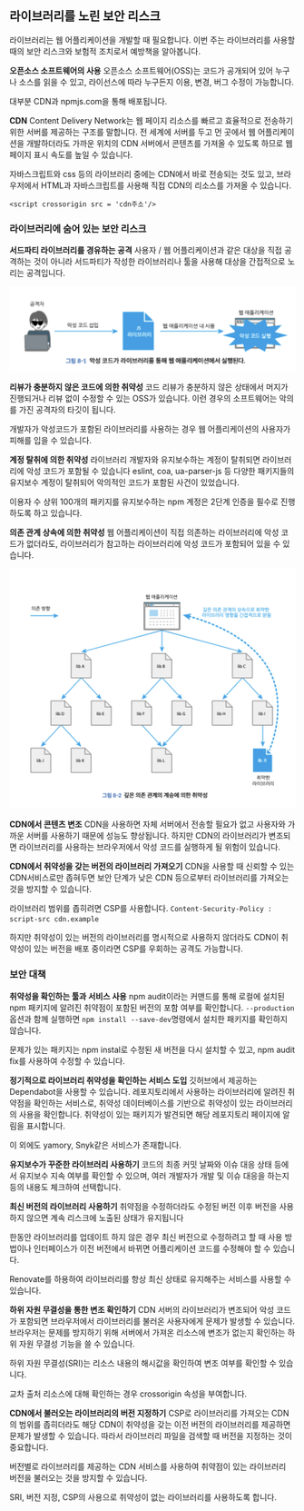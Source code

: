 ## 라이브러리를 노린 보안 리스크

라이브러리는 웹 어플리케이션을 개발할 때 필요합니다. 이번 주는 라이브러리를 사용할 때의 보안 리스크와 보험적 조치로서 예방책을 알아봅니다.

**오픈소스 소프트웨어의 사용**
오픈소스 소프트웨어(OSS)는 코드가 공개되어 있어 누구나 소스를 읽을 수 있고, 라이선스에 따라 누구든지 이용, 변경, 버그 수정이 가능합니다.

대부분 CDN과 npmjs.com을 통해 배포됩니다.

**CDN**
Content Delivery Network는 웹 페이지 리소스를 빠르고 효율적으로 전송하기 위한 서버를 제공하는 구조를 말합니다. 전 세계에 서버를 두고 먼 곳에서 웹 어플리케이션을 개발하더라도 가까운 위치의 CDN 서버에서 콘텐츠를 가져올 수 있도록 하므로 웹 페이지 표시 속도를 높일 수 있습니다.

자바스크립트와 css 등의 라이브러리 중에는 CDN에서 바로 전송되는 것도 있고, 브라우저에서 HTML과 자바스크립트를 사용해 직접 CDN의 리소스를 가져올 수 있습니다.

`<script crossorigin src = 'cdn주소'/>`

### 라이브러리에 숨어 있는 보안 리스크

**서드파티 라이브러리를 경유하는 공격**
사용자 / 웹 어플리케이션과 같은 대상을 직접 공격하는 것이 아니라 서드파티가 작성한 라이브러리나 툴을 사용해 대상을 간접적으로 노리는 공격입니다.

![alt text](image-9.png)

**리뷰가 충분하지 않은 코드에 의한 취약성**
코드 리뷰가 충분하지 않은 상태에서 머지가 진행되거나 리뷰 없이 수정할 수 있는 OSS가 있습니다. 이런 경우의 소프트웨어는 악의를 가진 공격자의 타깃이 됩니다.

개발자가 악성코드가 포함된 라이브러리를 사용하는 경우 웹 어플리케이션의 사용자가 피해를 입을 수 있습니다.

**계정 탈취에 의한 취약성**
라이브러리 개발자와 유지보수하는 계정이 탈취되면 라이브러리에 악성 코드가 포함될 수 있습니다
eslint, coa, ua-parser-js 등 다양한 패키지들의 유지보수 계정이 탈취되어 악의적인 코드가 포함된 사건이 있었습니다.

이용자 수 상위 100개의 패키지를 유지보수하는 npm 계정은 2단계 인증을 필수로 진행하도록 하고 있습니다.

**의존 관계 상속에 의한 취약성**
웹 어플리케이션이 직접 의존하는 라이브러리에 악성 코드가 없더라도, 라이브러리가 참고하는 라이브러리에 악성 코드가 포함되어 있을 수 있습니다.

![alt text](image-10.png)

**CDN에서 콘텐츠 변조**
CDN을 사용하면 자체 서버에서 전송할 필요가 없고 사용자와 가까운 서버를 사용하기 때문에 성능도 향상됩니다. 하지만 CDN의 라이브러리가 변조되면 라이브러리를 사용하는 브라우저에서 악성 코드를 실행하게 될 위험이 있습니다.

**CDN에서 취약성을 갖는 버전의 라이브러리 가져오기**
CDN을 사용할 때 신뢰할 수 있는 CDN서비스로만 좁혀두면 보안 단계가 낮은 CDN 등으로부터 라이브러리를 가져오는 것을 방지할 수 있습니다.

라이브러리 범위를 좁히려면 CSP를 사용합니다.
`Content-Security-Policy : script-src cdn.example`

하지만 취약성이 있는 버전의 라이브러리를 명시적으로 사용하지 않더라도 CDN이 취약성이 있는 버전을 배포 중이라면 CSP를 우회하는 공격도 가능합니다.

### 보안 대책

**취약성을 확인하는 툴과 서비스 사용**
npm audit이라는 커맨드를 통해 로컬에 설치된 npm 패키지에 알려진 취약점이 포함된 버전의 포함 여부를 확인합니다.
`--production` 옵션과 함께 실행하면 `npm install --save-dev`명령에서 설치한 패키지를 확인하지 않습니다.

문제가 있는 패키지는 npm instal로 수정된 새 버전을 다시 설치할 수 있고, npm audit fix를 사용하여 수정할 수 있습니다.

**정기적으로 라이브러리 취약성을 확인하는 서비스 도입**
깃허브에서 제공하는 Dependabot을 사용할 수 있습니다.
레포지토리에서 사용하는 라이브러리에 알려진 취약점을 확인하는 서비스로, 취약성 데이터베이스를 기반으로 취약성이 있는 라이브러리의 사용을 확인합니다.
취약성이 있는 패키지가 발견되면 해당 레포지토리 페이지에 알림을 표시합니다.

이 외에도 yamory, Snyk같은 서비스가 존재합니다.

**유지보수가 꾸준한 라이브러리 사용하기**
코드의 최종 커밋 날짜와 이슈 대응 상태 등에서 유지보수 지속 여부를 확인할 수 있으며, 여러 개발자가 개발 및 이슈 대응을 하는지 등의 내용도 체크하여 선택합니다.

**최신 버전의 라이브러리 사용하기**
취약점을 수정하더라도 수정된 버전 이후 버전을 사용하지 않으면 계속 리스크에 노출된 상태가 유지됩니다

한동안 라이브러리를 업데이트 하지 않은 경우 최신 버전으로 수정하려고 할 때 사용 방법이나 인터페이스가 이전 버전에서 바뀌면 어플리케이션 코드를 수정해야 할 수 있습니다.

Renovate를 하용하여 라이브러리를 항상 최신 상태로 유지해주는 서비스를 사용할 수 있습니다.

**하위 자원 무결성을 통한 변조 확인하기**
CDN 서버의 라이브러리가 변조되어 악성 코드가 포함되면 브라우저에서 라이브러리를 불러온 사용자에게 문제가 발생할 수 있습니다. 브라우저는 문제를 방지하기 위해 서버에서 가져온 리소스에 변조가 없는지 확인하는 하위 자원 무결성 기능을 쓸 수 있습니다.

하위 자원 무결성(SRI)는 리소스 내용의 해시값을 확인하여 변조 여부를 확인할 수 있습니다.

교차 출처 리소스에 대해 확인하는 경우 crossorigin 속성을 부여합니다.

**CDN에서 불러오는 라이브러리의 버전 지정하기**
CSP로 라이브러리를 가져오는 CDN의 범위를 좁히더라도 해당 CDN이 취약성을 갖는 이전 버전의 라이브러리를 제공하면 문제가 발생할 수 있습니다. 따라서 라이브러리 파일을 검색할 때 버전을 지정하는 것이 중요합니다.

버전별로 라이브러리를 제공하는 CDN 서비스를 사용하여 취약점이 있는 라이브러리 버전을 불러오는 것을 방지할 수 있습니다.

SRI, 버전 지정, CSP의 사용으로 취약성이 없는 라이브러리를 사용하도록 합니다.
